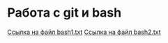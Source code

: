 # Работа с git и bash
[Ссылка на файл bash1.txt](https://github.com/KseniiaPetrova923/git_bash/blob/main/bash1.txt)
[Ссылка на файл bash2.txt](https://github.com/KseniiaPetrova923/git_bash/blob/main/bash2.txt) 
